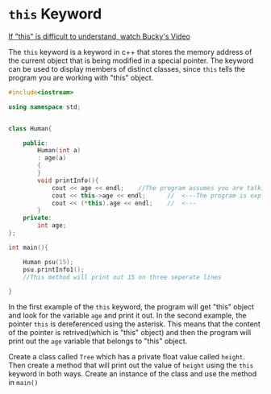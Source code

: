 # `this` Keyword

[If "this" is difficult to understand, watch Bucky's Video](https://www.youtube.com/watch?v=Fcdkcx4achs&list=PLAE85DE8440AA6B83&index=49)


The `this` keyword is a keyword in c++ that stores the memory address of the current object that is being modified in a special pointer. The keyword can be used to display members of distinct classes, since `this` tells the program you are working with "this" object.

```cpp
#include<iostream>

using namespace std;


class Human{

    public:
        Human(int a)
        : age(a)
        {
        }
        void printInfo(){
            cout << age << endl;    //The program assumes you are talking about the current object
            cout << this->age << endl;      //  <---The program is explictily told this object is being used
            cout << (*this).age << endl;    //  <---
        }
    private:
        int age;
};

int main(){

    Human psu(15);
    psu.printInfo1();
    //This method will print out 15 on three seperate lines

}
```

In the first example of the `this` keyword, the program will get "this" object and look for the variable `age` and print it out. In the second example, the pointer `this` is dereferenced using the asterisk. This means that the content of the pointer is retrived(which is "this" object) and then the program will print out the `age` variable that belongs to "this" object.


Create a class called `Tree` which has a private float value called `height`. Then create a method that will print out the value of `height` using the `this` keyword in both ways.
Create an instance of the class and use the method in `main()`


